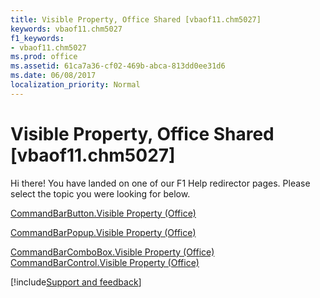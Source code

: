```yaml
---
title: Visible Property, Office Shared [vbaof11.chm5027]
keywords: vbaof11.chm5027
f1_keywords:
- vbaof11.chm5027
ms.prod: office
ms.assetid: 61ca7a36-cf02-469b-abca-813dd0ee31d6
ms.date: 06/08/2017
localization_priority: Normal
---
```



# Visible Property, Office Shared [vbaof11.chm5027]

Hi there! You have landed on one of our F1 Help redirector pages. Please select the topic you were looking for below.

[CommandBarButton.Visible Property (Office)](https://msdn.microsoft.com/library/121d4c6d-141d-882d-c77e-2ed9357c9445%28Office.15%29.aspx)

[CommandBarPopup.Visible Property (Office)](https://msdn.microsoft.com/library/03b74aed-4f36-c45b-a490-a7143542307e%28Office.15%29.aspx)

[CommandBarComboBox.Visible Property (Office)](https://msdn.microsoft.com/library/d3fa2bfe-10ea-70d7-40f9-bf757fff6e27%28Office.15%29.aspx)
[CommandBarControl.Visible Property (Office)](https://msdn.microsoft.com/library/9aa5f926-af48-5685-da7f-ea960c4cdbb3%28Office.15%29.aspx)

[!include[Support and feedback](~/includes/feedback-boilerplate.md)]